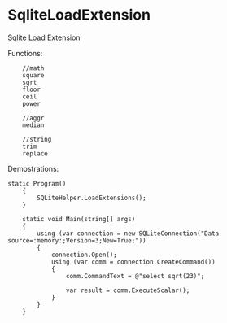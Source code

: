 SqliteLoadExtension
===================

Sqlite Load Extension

Functions:


        //math
        square
        sqrt
        floor
        ceil
        power

        //aggr
        median

        //string
        trim
        replace

Demostrations:


    static Program()
        {
            SQLiteHelper.LoadExtensions();
        }

        static void Main(string[] args)
        {
            using (var connection = new SQLiteConnection("Data source=:memory:;Version=3;New=True;"))
            {
                connection.Open();
                using (var comm = connection.CreateCommand())
                {
                    comm.CommandText = @"select sqrt(23)";

                    var result = comm.ExecuteScalar();
                }
            }
        }
